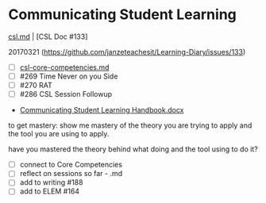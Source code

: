 # Communicating Student Learning
[csl.md](https://github.com/janzeteachesit/100-days-of-writing/blob/master/in-progress/csl.md) | [CSL Doc #133]


20170321
(https://github.com/janzeteachesit/Learning-Diary/issues/133)
- [ ] [csl-core-competencies.md](https://github.com/janzeteachesit/100-days-of-writing/blob/master/_drafts/csl-core-competencies.md)
- [ ] #269 Time Never on you Side
- [ ] #270 RAT
- [ ] #286 CSL Session Followup
- [Communicating Student Learning Handbook.docx](https://vsbworld-my.sharepoint.com/personal/cjanze_vsb_bc_ca/Documents/STEM/Communicating%20Student%20Learning%20Handbook.docx?d=w9251d41cd5bc42e48c08134c84ac5e85)

to get mastery:
show me mastery of the theory you are trying to apply and the tool you are using to apply.

have you mastered the theory behind what doing and the tool using to do it?
- [ ] connect to Core Competencies
- [ ] reflect on sessions so far - .md
- [ ] add to writing #188 
- [ ] add to ELEM #164
